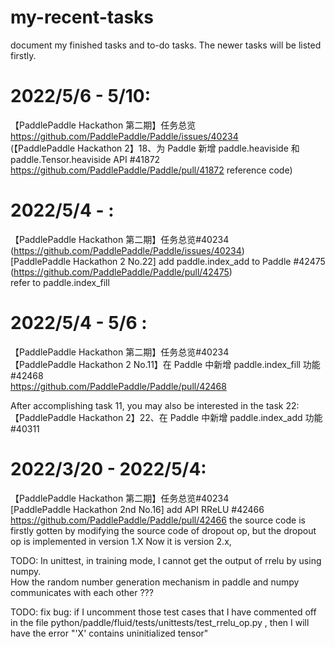 # my-recent-tasks
document my finished  tasks and to-do tasks. The newer tasks will be listed firstly.

#  2022/5/6 - 5/10:
【PaddlePaddle Hackathon 第二期】任务总览    
https://github.com/PaddlePaddle/Paddle/issues/40234    
 (【PaddlePaddle Hackathon 2】18、为 Paddle 新增 paddle.heaviside 和 paddle.Tensor.heaviside API #41872 
https://github.com/PaddlePaddle/Paddle/pull/41872           reference code)


# 2022/5/4 -  :   
【PaddlePaddle Hackathon 第二期】任务总览#40234        
(https://github.com/PaddlePaddle/Paddle/issues/40234)    
 [PaddlePaddle Hackathon 2 No.22] add paddle.index_add to Paddle #42475           
 (https://github.com/PaddlePaddle/Paddle/pull/42475)        
 refer to paddle.index_fill
 

# 2022/5/4 - 5/6 :   
【PaddlePaddle Hackathon 第二期】任务总览#40234     
 【PaddlePaddle Hackathon 2 No.11】在 Paddle 中新增 paddle.index_fill 功能 #42468    
 https://github.com/PaddlePaddle/Paddle/pull/42468
       
After accomplishing task 11, you may also be interested in the task 22:    
【PaddlePaddle Hackathon 2】22、在 Paddle 中新增 paddle.index_add 功能 #40311     

      
# 2022/3/20 - 2022/5/4:         
【PaddlePaddle Hackathon 第二期】任务总览#40234      
[PaddlePaddle Hackathon 2nd No.16] add API RReLU #42466      
https://github.com/PaddlePaddle/Paddle/pull/42466
the source code is firstly gotten by modifying the source code of dropout op, but the dropout op is implemented in version 1.X
Now it is version 2.x,  

TODO: In unittest, in training mode, I cannot get the output of rrelu by using numpy.      
How the random number generation mechanism in paddle and numpy communicates with each other ???    

TODO: fix bug: if I uncomment those test cases that I have commented off in the file
python/paddle/fluid/tests/unittests/test_rrelu_op.py , then I will have the error "'X' contains uninitialized tensor"
